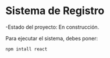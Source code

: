<h1>Sistema de Registro</h1>

-Estado del proyecto: En construcción.

Para ejecutar el sistema, debes poner:

```npm intall react```
